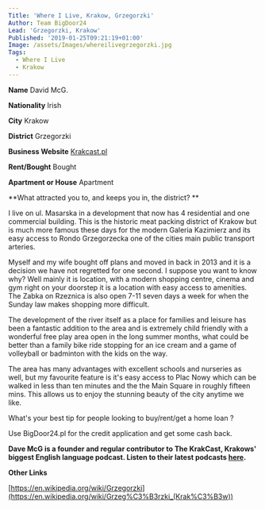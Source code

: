 ```yaml
---
Title: 'Where I Live, Krakow, Grzegorzki'
Author: Team BigDoor24
Lead: 'Grzegorzki, Krakow'
Published: '2019-01-25T09:21:19+01:00'
Image: /assets/Images/whereilivegrzegorzki.jpg
Tags:
  - Where I Live
  - Krakow
---
```

**Name** David McG.

**Nationality** Irish

**City** Krakow

**District** Grzegorzki 

**Business Website** [Krakcast.pl
](https://www.krakcast.pl/)

**Rent/Bought** Bought

**Apartment or House** Apartment

**What attracted you to, and keeps you in, the district?
**

I live on ul. Masarska in a development that now has 4 residential and one commercial building. This is the historic meat packing district of Krakow but is much more famous these days for the modern Galeria Kazimierz and its easy access to Rondo Grzegorzecka one of the cities main public transport arteries.

Myself and my wife bought off plans and moved in back in 2013 and it is a decision we have not regretted for one second. I suppose you want to know why? Well mainly it is location, with a modern shopping centre, cinema and gym right on your doorstep it is a location with easy access to amenities. The Zabka on Rzeznica is also open 7-11 seven days a week for when the Sunday law makes shopping more difficult.

The development of the river itself as a place for families and leisure has been a fantastic addition to the area and is extremely child friendly with a wonderful free play area open in the long summer months, what could be better than a family bike ride stopping for an ice cream and a game of volleyball or badminton with the kids on the way.

The area has many advantages with excellent schools and nurseries as well, but my favourite feature is it's easy access to Plac Nowy which can be walked in less than ten minutes and the the Main Square in roughly fifteen mins. This allows us to enjoy the stunning beauty of the city anytime we like.

What's your best tip for people looking to buy/rent/get a home loan ?

Use BigDoor24.pl for the credit application and get some cash back.

**Dave McG is a founder and regular contributor to The KrakCast, Krakows' biggest English language podcast. Listen to their latest podcasts **[**here**](https://www.krakcast.pl/)**.**

**Other Links**

[https://en.wikipedia.org/wiki/Grzegorzki](https://en.wikipedia.org/wiki/Grzeg%C3%B3rzki_(Krak%C3%B3w))
